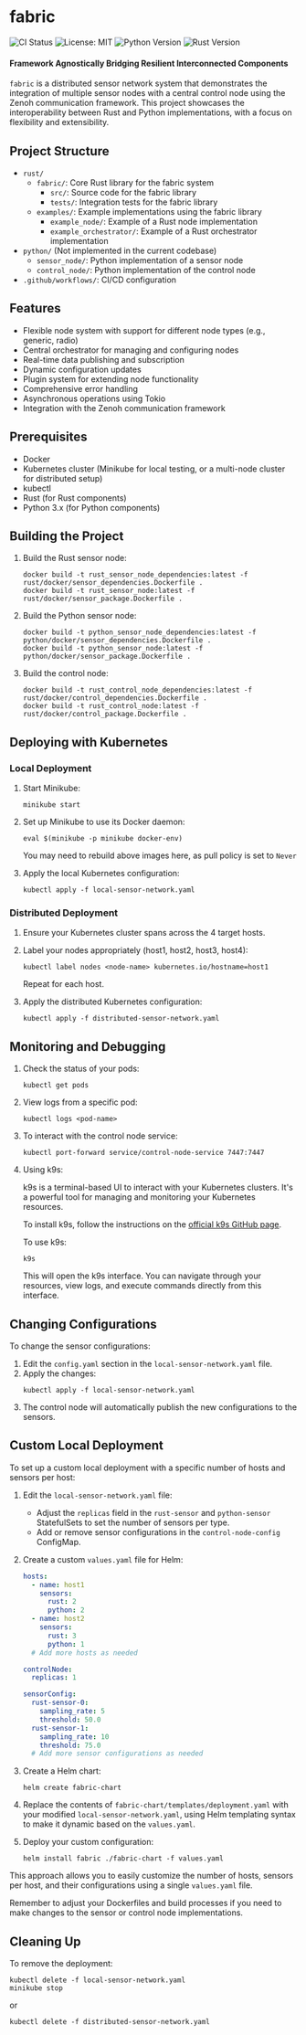 # fabric

![CI Status](https://github.com/varunkamath/fabric/workflows/CI%20%2F%20CD/badge.svg)
![License: MIT](https://img.shields.io/badge/License-MIT-yellow.svg)
![Python Version](https://img.shields.io/badge/python-3.12.5-blue.svg)
![Rust Version](https://img.shields.io/badge/rust-1.80.1-orange.svg)

#### Framework Agnostically Bridging Resilient Interconnected Components

`fabric` is a distributed sensor network system that demonstrates the integration of multiple sensor nodes with a central control node using the Zenoh communication framework. This project showcases the interoperability between Rust and Python implementations, with a focus on flexibility and extensibility.

## Project Structure

- `rust/`
  - `fabric/`: Core Rust library for the fabric system
    - `src/`: Source code for the fabric library
    - `tests/`: Integration tests for the fabric library
  - `examples/`: Example implementations using the fabric library
    - `example_node/`: Example of a Rust node implementation
    - `example_orchestrator/`: Example of a Rust orchestrator implementation
- `python/` (Not implemented in the current codebase)
  - `sensor_node/`: Python implementation of a sensor node
  - `control_node/`: Python implementation of the control node
- `.github/workflows/`: CI/CD configuration

## Features

- Flexible node system with support for different node types (e.g., generic, radio)
- Central orchestrator for managing and configuring nodes
- Real-time data publishing and subscription
- Dynamic configuration updates
- Plugin system for extending node functionality
- Comprehensive error handling
- Asynchronous operations using Tokio
- Integration with the Zenoh communication framework

## Prerequisites

- Docker
- Kubernetes cluster (Minikube for local testing, or a multi-node cluster for distributed setup)
- kubectl
- Rust (for Rust components)
- Python 3.x (for Python components)

## Building the Project

1. Build the Rust sensor node:

   ```
   docker build -t rust_sensor_node_dependencies:latest -f rust/docker/sensor_dependencies.Dockerfile .
   docker build -t rust_sensor_node:latest -f rust/docker/sensor_package.Dockerfile .
   ```

2. Build the Python sensor node:

   ```
   docker build -t python_sensor_node_dependencies:latest -f python/docker/sensor_dependencies.Dockerfile .
   docker build -t python_sensor_node:latest -f python/docker/sensor_package.Dockerfile .
   ```

3. Build the control node:
   ```
   docker build -t rust_control_node_dependencies:latest -f rust/docker/control_dependencies.Dockerfile .
   docker build -t rust_control_node:latest -f rust/docker/control_package.Dockerfile .
   ```

## Deploying with Kubernetes

### Local Deployment

1. Start Minikube:

   ```
   minikube start
   ```

2. Set up Minikube to use its Docker daemon:

   ```
   eval $(minikube -p minikube docker-env)
   ```

   You may need to rebuild above images here, as pull policy is set to `Never`

3. Apply the local Kubernetes configuration:

   ```
   kubectl apply -f local-sensor-network.yaml
   ```

### Distributed Deployment

1. Ensure your Kubernetes cluster spans across the 4 target hosts.

2. Label your nodes appropriately (host1, host2, host3, host4):

   ```
   kubectl label nodes <node-name> kubernetes.io/hostname=host1
   ```

   Repeat for each host.

3. Apply the distributed Kubernetes configuration:

   ```
   kubectl apply -f distributed-sensor-network.yaml
   ```

## Monitoring and Debugging

1. Check the status of your pods:

   ```
   kubectl get pods
   ```

2. View logs from a specific pod:

   ```
   kubectl logs <pod-name>
   ```

3. To interact with the control node service:

   ```
   kubectl port-forward service/control-node-service 7447:7447
   ```

4. Using k9s:

   k9s is a terminal-based UI to interact with your Kubernetes clusters. It's a powerful tool for managing and monitoring your Kubernetes resources.

   To install k9s, follow the instructions on the [official k9s GitHub page](https://github.com/derailed/k9s).

   To use k9s:

   ```
   k9s
   ```

   This will open the k9s interface. You can navigate through your resources, view logs, and execute commands directly from this interface.

## Changing Configurations

To change the sensor configurations:

1. Edit the `config.yaml` section in the `local-sensor-network.yaml` file.
2. Apply the changes:
   ```
   kubectl apply -f local-sensor-network.yaml
   ```
3. The control node will automatically publish the new configurations to the sensors.

## Custom Local Deployment

To set up a custom local deployment with a specific number of hosts and sensors per host:

1. Edit the `local-sensor-network.yaml` file:

   - Adjust the `replicas` field in the `rust-sensor` and `python-sensor` StatefulSets to set the number of sensors per type.
   - Add or remove sensor configurations in the `control-node-config` ConfigMap.

2. Create a custom `values.yaml` file for Helm:

   ```yaml
   hosts:
     - name: host1
       sensors:
         rust: 2
         python: 2
     - name: host2
       sensors:
         rust: 3
         python: 1
     # Add more hosts as needed

   controlNode:
     replicas: 1

   sensorConfig:
     rust-sensor-0:
       sampling_rate: 5
       threshold: 50.0
     rust-sensor-1:
       sampling_rate: 10
       threshold: 75.0
     # Add more sensor configurations as needed
   ```

3. Create a Helm chart:

   ```
   helm create fabric-chart
   ```

4. Replace the contents of `fabric-chart/templates/deployment.yaml` with your modified `local-sensor-network.yaml`, using Helm templating syntax to make it dynamic based on the `values.yaml`.

5. Deploy your custom configuration:

   ```
   helm install fabric ./fabric-chart -f values.yaml
   ```

This approach allows you to easily customize the number of hosts, sensors per host, and their configurations using a single `values.yaml` file.

Remember to adjust your Dockerfiles and build processes if you need to make changes to the sensor or control node implementations.

## Cleaning Up

To remove the deployment:

```
kubectl delete -f local-sensor-network.yaml
minikube stop
```

or

```
kubectl delete -f distributed-sensor-network.yaml
```
